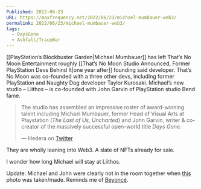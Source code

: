 ```yaml
---
Published: 2022-06-23
URL: https://maxfrequency.net/2022/06/23/michael-mumbauer-web3/
permalink: 2022/06/23/michael-mumbauer-web3/
tags:
  - DaysGone
  - Ashfall/TraceWar
---
```

[[PlayStation’s Blockbuster Garden|Michael Mumbauer]] has left That’s No Moon Entertainment roughly [[That’s No Moon Studio Announced, Former PlayStation Devs Behind It|one year after]] founding said developer. That’s No Moon was co-founded with a three other devs, including former PlayStation and Naughty Dog developer Taylor Kurosaki. Michael’s new studio – Liithos – is co-founded with John Garvin of PlayStation studio Bend fame.

> The studio has assembled an impressive roster of award-winning talent including Michael Mumbauer, former Head of Visual Arts at Playstation (*The Last of Us*, *Uncharted*) and John Garvin, writer & co-creator of the massively successful open-world title *Days Gone*.
> 
> — Hedera on [Twitter](https://twitter.com/hedera/status/1539962613227933699)

They are wholly leaning into Web3. A slate of NFTs already for sale.

I wonder how long Michael will stay at Liithos.

Update: Michael and John were clearly not in the room together when [this](https://pbs.twimg.com/media/FV8FAyDUsAAEpQx?format=jpg) photo was taken/made. Reminds me of [Beyoncé](https://www.buzzfeed.com/alliehayes/john-oliver-beyonce-photoshop-lion-king).